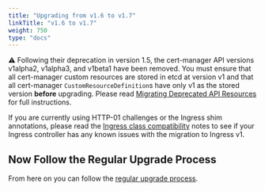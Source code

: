 ```yaml
---
title: "Upgrading from v1.6 to v1.7"
linkTitle: "v1.6 to v1.7"
weight: 750
type: "docs"
---
```


⚠ Following their deprecation in version 1.5, the cert-manager API versions v1alpha2, v1alpha3, and v1beta1 have been removed.
You must ensure that all cert-manager custom resources are stored in etcd at version v1
and that all cert-manager `CustomResourceDefinition`s have only v1 as the stored version
**before** upgrading.
Please read [Migrating Deprecated API Resources] for full instructions.

[Migrating Deprecated API Resources]: ../remove-deprecated-apis/

If you are currently using HTTP-01 challenges or the Ingress shim annotations, please read the [Ingress class compatibility](../ingress-class-compatibility/)
notes to see if your Ingress controller has any known issues with the migration to Ingress v1.


## Now Follow the Regular Upgrade Process

From here on you can follow the [regular upgrade process](../).
